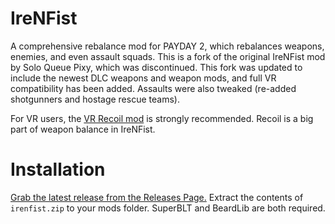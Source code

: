 # IreNFist
A comprehensive rebalance mod for PAYDAY 2, which rebalances weapons, enemies, and even assault squads. This is a fork of the original IreNFist mod by Solo Queue Pixy, which was discontinued.
This fork was updated to include the newest DLC weapons and weapon mods, and full VR compatibility has been added. Assaults were also tweaked (re-added shotgunners and hostage rescue teams).

For VR users, the [VR Recoil mod](https://github.com/HugoZink/PD2VRRecoil) is strongly recommended. Recoil is a big part of weapon balance in IreNFist.

# Installation
[Grab the latest release from the Releases Page.](https://github.com/HugoZink/IreNFist/releases/tag/refs%2Fheads%2Fmaster) Extract the contents of `irenfist.zip` to your mods folder.
SuperBLT and BeardLib are both required.